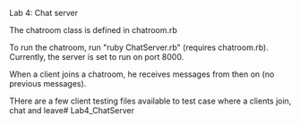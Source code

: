 Lab 4: Chat server

The chatroom class is defined in chatroom.rb

To run the chatroom, run "ruby ChatServer.rb" (requires chatroom.rb). 
Currently, the server is set to run on port 8000.

When a client joins a chatroom, he receives messages from then on (no previous
messages).

THere are a few client testing files available to test case where a clients
join, chat and leave# Lab4_ChatServer
